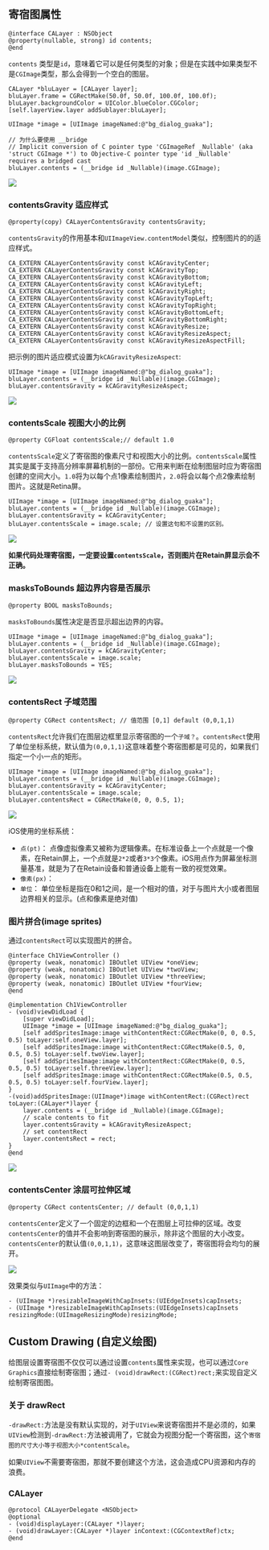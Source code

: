 
## 寄宿图属性

```objc
@interface CALayer : NSObject
@property(nullable, strong) id contents;
@end
```

`contents` 类型是`id`，意味着它可以是任何类型的对象；但是在实践中如果类型不是`CGImage`类型，那么会得到一个空白的图层。

```objc
CALayer *bluLayer = [CALayer layer];
bluLayer.frame = CGRectMake(50.0f, 50.0f, 100.0f, 100.0f);
bluLayer.backgroundColor = UIColor.blueColor.CGColor;
[self.layerView.layer addSublayer:bluLayer];

UIImage *image = [UIImage imageNamed:@"bg_dialog_guaka"];

// 为什么要使用 __bridge
// Implicit conversion of C pointer type 'CGImageRef _Nullable' (aka 'struct CGImage *') to Objective-C pointer type 'id _Nullable' requires a bridged cast
bluLayer.contents = (__bridge id _Nullable)(image.CGImage);
```

<img src="/assets/images/coreAnimation/02.png"/>


### contentsGravity 适应样式

```objc
@property(copy) CALayerContentsGravity contentsGravity;
```

`contentsGravity`的作用基本和`UIImageView.contentModel`类似，控制图片的的适应样式。

```objc
CA_EXTERN CALayerContentsGravity const kCAGravityCenter;
CA_EXTERN CALayerContentsGravity const kCAGravityTop;
CA_EXTERN CALayerContentsGravity const kCAGravityBottom;
CA_EXTERN CALayerContentsGravity const kCAGravityLeft;
CA_EXTERN CALayerContentsGravity const kCAGravityRight;
CA_EXTERN CALayerContentsGravity const kCAGravityTopLeft;
CA_EXTERN CALayerContentsGravity const kCAGravityTopRight;
CA_EXTERN CALayerContentsGravity const kCAGravityBottomLeft;
CA_EXTERN CALayerContentsGravity const kCAGravityBottomRight;
CA_EXTERN CALayerContentsGravity const kCAGravityResize;
CA_EXTERN CALayerContentsGravity const kCAGravityResizeAspect;
CA_EXTERN CALayerContentsGravity const kCAGravityResizeAspectFill;
```

把示例的图片适应模式设置为`kCAGravityResizeAspect`:

```objc
UIImage *image = [UIImage imageNamed:@"bg_dialog_guaka"];
bluLayer.contents = (__bridge id _Nullable)(image.CGImage);
bluLayer.contentsGravity = kCAGravityResizeAspect;
```

<img src="/assets/images/coreAnimation/03.png"/>

### contentsScale 视图大小的比例

```objc
@property CGFloat contentsScale;// default 1.0
```

`contentsScale`定义了寄宿图的像素尺寸和视图大小的比例。`contentsScale`属性其实是属于支持高分辨率屏幕机制的一部份。它用来判断在绘制图层时应为寄宿图创建的空间大小。`1.0`将为以每个点1像素绘制图片，`2.0`将会以每个点2像素绘制图片。这就是Retina屏。

```objc
UIImage *image = [UIImage imageNamed:@"bg_dialog_guaka"];
bluLayer.contents = (__bridge id _Nullable)(image.CGImage);
bluLayer.contentsGravity = kCAGravityCenter;
bluLayer.contentsScale = image.scale; // 设置这句和不设置的区别。
```

<img src="/assets/images/coreAnimation/04.png"/>

**如果代码处理寄宿图，一定要设置`contentsScale`，否则图片在Retain屏显示会不正确。**

### masksToBounds 超边界内容是否展示

```objc
@property BOOL masksToBounds;
```

`masksToBounds`属性决定是否显示超出边界的内容。

```objc
UIImage *image = [UIImage imageNamed:@"bg_dialog_guaka"];
bluLayer.contents = (__bridge id _Nullable)(image.CGImage);
bluLayer.contentsGravity = kCAGravityCenter;
bluLayer.contentsScale = image.scale;
bluLayer.masksToBounds = YES;
```

<img src="/assets/images/coreAnimation/05.png"/>

### contentsRect 子域范围

```objc
@property CGRect contentsRect; // 值范围 [0,1] default (0,0,1,1)
```

`contentsRect`允许我们在图层边框里显示寄宿图的一个`子域？`。`contentsRect`使用了单位坐标系统，默认值为`(0,0,1,1)`这意味着整个寄宿图都是可见的，如果我们指定一个小一点的矩形。

```objc
UIImage *image = [UIImage imageNamed:@"bg_dialog_guaka"];
bluLayer.contents = (__bridge id _Nullable)(image.CGImage);
bluLayer.contentsGravity = kCAGravityCenter;
bluLayer.contentsScale = image.scale;
bluLayer.contentsRect = CGRectMake(0, 0, 0.5, 1);
```

<img src="/assets/images/coreAnimation/06.png"/>

iOS使用的坐标系统：

* `点(pt)`： 点像虚拟像素又被称为逻辑像素。在标准设备上一个点就是一个像素，在Retain屏上，一个点就是`2*2`或者`3*3`个像素。iOS用点作为屏幕坐标测量基准，就是为了在Retain设备和普通设备上能有一致的视觉效果。
* `像素(px)`： 
* `单位`： 单位坐标是指在0和1之间，是一个相对的值，对于与图片大小或者图层边界相关的显示。(点和像素是绝对值)


### 图片拼合(image sprites)

通过`contentsRect`可以实现图片的拼合。

```objc
@interface Ch1ViewController ()
@property (weak, nonatomic) IBOutlet UIView *oneView;
@property (weak, nonatomic) IBOutlet UIView *twoView;
@property (weak, nonatomic) IBOutlet UIView *threeView;
@property (weak, nonatomic) IBOutlet UIView *fourView;
@end

@implementation Ch1ViewController
- (void)viewDidLoad {
    [super viewDidLoad];
    UIImage *image = [UIImage imageNamed:@"bg_dialog_guaka"];
    [self addSpritesImage:image withContentRect:CGRectMake(0, 0, 0.5, 0.5) toLayer:self.oneView.layer];
    [self addSpritesImage:image withContentRect:CGRectMake(0.5, 0, 0.5, 0.5) toLayer:self.twoView.layer];
    [self addSpritesImage:image withContentRect:CGRectMake(0, 0.5, 0.5, 0.5) toLayer:self.threeView.layer];
    [self addSpritesImage:image withContentRect:CGRectMake(0.5, 0.5, 0.5, 0.5) toLayer:self.fourView.layer];
}
-(void)addSpritesImage:(UIImage*)image withContentRect:(CGRect)rect toLayer:(CALayer*)layer {
    layer.contents = (__bridge id _Nullable)(image.CGImage);
    // scale contents to fit
    layer.contentsGravity = kCAGravityResizeAspect;
    // set contentRect
    layer.contentsRect = rect;
}
@end
```

<img src="/assets/images/coreAnimation/07.png"/>

### contentsCenter 涂层可拉伸区域

```objc
@property CGRect contentsCenter; // default (0,0,1,1)
```

`contentsCenter`定义了一个固定的边框和一个在图层上可拉伸的区域。改变`contentsCenter`的值并不会影响到寄宿图的展示，除非这个图层的大小改变。`contentsCenter`的默认值`(0,0,1,1)`，这意味这图层改变了，寄宿图将会均匀的展开。

<img src="/assets/images/coreAnimation/08.png"/>

效果类似与`UIImage`中的方法：

```objc
- (UIImage *)resizableImageWithCapInsets:(UIEdgeInsets)capInsets;
- (UIImage *)resizableImageWithCapInsets:(UIEdgeInsets)capInsets resizingMode:(UIImageResizingMode)resizingMode;
```

## Custom Drawing (自定义绘图)

给图层设置寄宿图不仅仅可以通过设置`contents`属性来实现，也可以通过`Core Graphics`直接绘制寄宿图；通过`- (void)drawRect:(CGRect)rect;`来实现自定义绘制寄宿图图。

### 关于 drawRect

`-drawRect:`方法是没有默认实现的，对于`UIView`来说寄宿图并不是必须的，如果`UIView`检测到`-drawRect:`方法被调用了，它就会为视图分配一个寄宿图，这个`寄宿图的尺寸大小等于视图大小*contentScale`。

如果`UIView`不需要寄宿图，那就不要创建这个方法，这会造成CPU资源和内存的浪费。

### CALayer

```objc
@protocol CALayerDelegate <NSObject>
@optional
- (void)displayLayer:(CALayer *)layer;
- (void)drawLayer:(CALayer *)layer inContext:(CGContextRef)ctx;
@end
```

